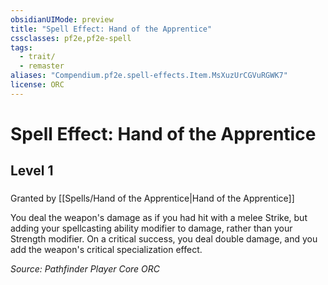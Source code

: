 ```yaml
---
obsidianUIMode: preview
title: "Spell Effect: Hand of the Apprentice"
cssclasses: pf2e,pf2e-spell
tags:
  - trait/
  - remaster
aliases: "Compendium.pf2e.spell-effects.Item.MsXuzUrCGVuRGWK7"
license: ORC
---
```

# Spell Effect: Hand of the Apprentice
## Level 1
### 






Granted by [[Spells/Hand of the Apprentice|Hand of the Apprentice]]

You deal the weapon's damage as if you had hit with a melee Strike, but adding your spellcasting ability modifier to damage, rather than your Strength modifier. On a critical success, you deal double damage, and you add the weapon's critical specialization effect.

*Source: Pathfinder Player Core*
*ORC*
